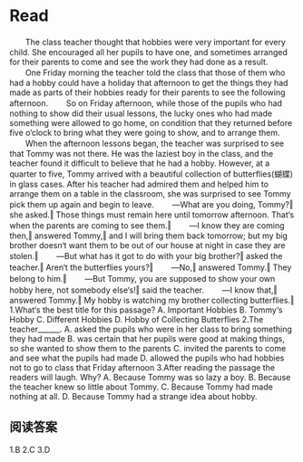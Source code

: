 # Read

　　The class teacher thought that hobbies were very important for every child. She encouraged all her pupils to have one, and sometimes arranged for their parents to come and see the work they had done as a result.
　　One Friday morning the teacher told the class that those of them who had a hobby could have a holiday that afternoon to get the things they had made as parts of their hobbies ready for their parents to see the following afternoon.
　　So on Friday afternoon, while those of the pupils who had nothing to show did their usual lessons, the lucky ones who had made something were allowed to go home, on condition that they returned before five o‘clock to bring what they were going to show, and to arrange them.
　　When the afternoon lessons began, the teacher was surprised to see that Tommy was not there. He was the laziest boy in the class, and the teacher found it difficult to believe that he had a hobby. However, at a quarter to five, Tommy arrived with a beautiful collection of butterflies(蝴蝶) in glass cases. After his teacher had admired them and helped him to arrange them on a table in the classroom, she was surprised to see Tommy pick them up again and begin to leave.
　　―What are you doing, Tommy?‖ she asked.‖ Those things must remain here until tomorrow afternoon. That‘s when the parents are coming to see them.‖
　　―I know they are coming then,‖ answered Tommy,‖ and I will bring them back tomorrow; but my big brother doesn‘t want them to be out of our house at night in case they are stolen.‖
　　―But what has it got to do with your big brother?‖ asked the teacher.‖ Aren‘t the butterflies yours?‖
　　―No,‖ answered Tommy.‖ They belong to him.‖
　　―But Tommy, you are supposed to show your own hobby here, not somebody else‘s!‖ said the teacher.
　　―I know that,‖ answered Tommy.‖ My hobby is watching my brother collecting butterflies.‖
1.What‘s the best title for this passage?
A. Important Hobbies 
B. Tommy‘s Hobby
C. Different Hobbies 
D. Hobby of Collecting Butterflies
2.The teacher______.
A. asked the pupils who were in her class to bring something they had made
B. was certain that her pupils were good at making things, so she wanted to show them to the parents
C. invited the parents to come and see what the pupils had made
D. allowed the pupils who had hobbies not to go to class that Friday afternoon
3.After reading the passage the readers will laugh. Why?
A. Because Tommy was so lazy a boy.
B. Because the teacher knew so little about Tommy. 
C. Because Tommy had made nothing at all.
D. Because Tommy had a strange idea about hobby.
## 阅读答案
1.B
2.C
3.D
